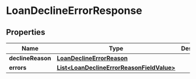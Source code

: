 # LoanDeclineErrorResponse

## Properties
Name | Type | Description | Notes
------------ | ------------- | ------------- | -------------
**declineReason** | [**LoanDeclineErrorReason**](LoanDeclineErrorReason.md) |  | 
**errors** | [**List&lt;LoanDeclineErrorReasonFieldValue&gt;**](LoanDeclineErrorReasonFieldValue.md) |  |  [optional]
